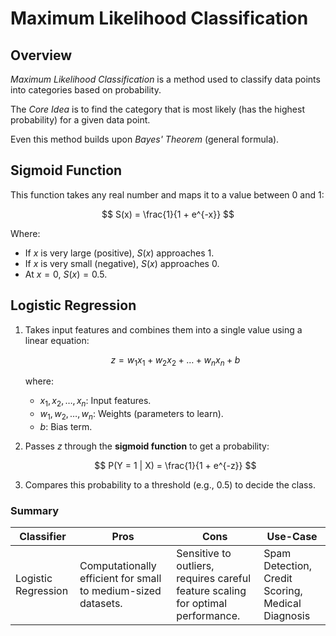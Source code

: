 # Maximum Likelihood Classification

## Overview

_Maximum Likelihood Classification_ is a method used to classify data points into categories based on probability.

The _Core Idea_ is to find the category that is most likely (has the highest probability) for a given data point.

Even this method builds upon _Bayes' Theorem_ (general formula).

## Sigmoid Function

This function takes any real number and maps it to a value between 0 and 1:

$$
S(x) = \frac{1}{1 + e^{-x}}
$$

Where:

- If $x$ is very large (positive), $S(x)$ approaches 1.
- If $x$ is very small (negative), $S(x)$ approaches 0.
- At $x = 0$, $S(x) = 0.5$.

## Logistic Regression

1. Takes input features and combines them into a single value using a linear equation:

   $$
   z = w_1x_1 + w_2x_2 + \ldots + w_nx_n + b
   $$

   where:

   - $x_1, x_2, \ldots, x_n$: Input features.
   - $w_1, w_2, \ldots, w_n$: Weights (parameters to learn).
   - $b$: Bias term.

2. Passes $z$ through the **sigmoid function** to get a probability:

   $$
   P(Y = 1 | X) = \frac{1}{1 + e^{-z}}
   $$

3. Compares this probability to a threshold (e.g., 0.5) to decide the class.

### Summary

| **Classifier** | **Pros** | **Cons** | **Use-Case** |
| - | - | - | - |
| Logistic Regression | Computationally efficient for small to medium-sized datasets. | Sensitive to outliers, requires careful feature scaling for optimal performance. | Spam Detection, Credit Scoring, Medical Diagnosis |

